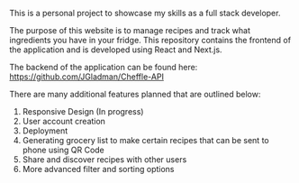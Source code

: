 This is a personal project to showcase my skills as a full stack developer.

The purpose of this website is to manage recipes and track what ingredients you have in your fridge. This repository contains the frontend of the application and is developed using React and Next.js.

The backend of the application can be found here: <a>https://github.com/JGladman/Cheffle-API<a>

There are many additional features planned that are outlined below:

1. Responsive Design (In progress)
2. User account creation
3. Deployment
4. Generating grocery list to make certain recipes that can be sent to phone using QR Code
5. Share and discover recipes with other users
6. More advanced filter and sorting options
